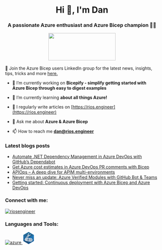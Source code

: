 <h1 align="center">Hi 👋, I'm Dan</h1>
<h3 align="center">A passionate Azure enthusiast and Azure Bicep champion 👑🦾 </h3>

<p align="center"><a href="https://mvp.microsoft.com/en-US/MVP/profile/9674cfb6-87f8-49b8-a16a-9d7e503294ae"><img src="https://upload.wikimedia.org/wikipedia/commons/2/2a/Microsoft_MVP_banner.png" width="220" height="90"></a></p>

💪 Join the Azure Bicep users LinkedIn group for the latest news, insights, tips, tricks and more [here.](https://www.linkedin.com/groups/13004126/)

- 🔭 I’m currently working on **Bicepify - simplify getting started with Azure Bicep through easy to digest examples**

- 🌱 I’m currently learning **about all things Azure!**

- 📝 I regularly write articles on [https://rios.engineer](https://rios.engineer)

- 💬 Ask me about **Azure & Azure Bicep**

- 📫 How to reach me **dan@rios.engineer**

### Latest blogs posts
<!-- BLOG-POST-LIST:START -->
- [Automate .NET Dependency Management in Azure DevOps with GitHub’s Dependabot](https://rios.engineer/automate-net-dependency-management-in-azure-devops-with-githubs-dependabot/)
- [Get Azure cost estimates in Azure DevOps PR comments with Bicep](https://rios.engineer/get-azure-cost-estimates-in-azure-devops-pr-comments-with-bicep/)
- [APIOps – A deep dive for APIM multi-environments](https://rios.engineer/apiops-a-deep-dive-for-apim-multi-environments/)
- [Never miss an update: Azure Verified Modules with GitHub Bot &amp; Teams](https://rios.engineer/never-miss-an-update-azure-verified-modules-with-github-bot-teams/)
- [Getting started: Continuous deployment with Azure Bicep and Azure DevOps](https://rios.engineer/getting-started-continuous-deployment-with-azure-bicep-and-azure-devops/)
<!-- BLOG-POST-LIST:END -->

<h3 align="left">Connect with me:</h3>
<p align="left">
<a href="https://linkedin.com/in/riosengineer" target="blank"><img align="center" src="https://raw.githubusercontent.com/rahuldkjain/github-profile-readme-generator/master/src/images/icons/Social/linked-in-alt.svg" alt="riosengineer" height="30" width="40" /></a>
</p>

<h3 align="left">Languages and Tools:</h3>
<p align="left"> <a href="https://azure.microsoft.com/en-gb/" target="_blank" rel="noreferrer"> <img src="https://www.vectorlogo.zone/logos/microsoft_azure/microsoft_azure-icon.svg" alt="azure" width="40" height="40"/> <a href="https://github.com/Azure/bicep" target="_blank" rel="noreferrer"> <img src="https://github.com/Azure/bicep/blob/main/docs/images/BicepLogoImage.png?raw=true" alt="azure" width="40" height="40"</a></p>
